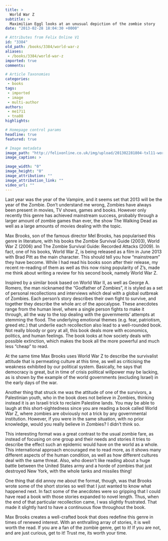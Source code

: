 ```yaml
---
title: >
  World War Z
subtitle: >
  Maximilian Eggl looks at an unusual depiction of the zombie story
date: "2013-02-28 18:04:30 +0000"

# Attributes from Felix Online V1
id: "3384"
old_path: /books/3384/world-war-z
aliases:
 - /books/3384/world-war-z
imported: true
comments:

# Article Taxonomies
categories:
 - books
tags:
 - imported
 - image
 - multi-author
authors:
 - me1711
 - tna08
highlights:

# Homepage control params
headline: true
featured: true

# Image metadata
image_path: "http://felixonline.co.uk/img/upload/201302281804-txl11-worldwarz.jpg"
image_caption: >

image_width: "0"
image_height: "0"
image_attribution: ""
image_attribution_link: ""
video_url: ""
---
```


Last year was the year of the Vampire, and it seems set that 2013 will be the year of the Zombie. Don’t understand me wrong, Zombies have always been present in movies, TV shows, games and books. However only recently this genre has achieved mainstream success, probably through a larger amount of zombie games than ever, the show The Walking Dead as well as a large amounts of movies dealing with the topic.

Max Brooks, son of the famous director Mel Brooks, has popularised this genre in literature, with his books the Zombie Survival Guide (2003), World War Z (2006) and The Zombie Survival Guide: Recorded Attacks (2009). In fact, one of his books, World War Z, is being released as a film in June 2013 with Brad Pitt as the main character. This should tell you how “mainstream” they have become. While I had read his books soon after their release, my recent re-reading of them as well as this now rising popularity of Z’s, made me think about writing a review for his second book, namely World War Z.

Inspired by a similar book based on World War II, as well as George A. Romero, the man nicknamed the “Godfather of Zombies”, it is styled as a set of personal recollections and interviews which deal with a global outbreak of Zombies. Each person’s story describes their own fight to survive, and together they describe the whole arc of the apocalypse. These anecdotes range from the human level, where a single person fights to make it through, all the way to the top dealing with the governments’ attempts at stemming the flood.
 The underlying emotional themes (e.g. fear, patriotism, greed etc.) that underlie each recollection also lead to a well-rounded book. Not really bloody or gory at all, this book deals more with economics, politics, and human feelings. The book looks at how society deals with possible extinction, which makes the book all the more powerful and much less “cheap” to read.

At the same time Max Brooks uses World War Z to describe the survivalist attitude that is permeating culture at this time, as well as criticising the weakness exhibited by our political system. Basically, he says that democracy is great, but in time of crisis political willpower may be lacking, as is shown by the example of the world governments (excluding Israel) in the early days of the war.

Another thing that struck me was the attitude of one of the survivors, a Palestinian youth, who in the book does not believe in Zombies, thinking instead it is an Israeli trick to reclaim Palestine lands. You may be able to laugh at this short-sightedness since you are reading a book called World War Z, where zombies are obviously not a trick by any governmental institution. However, if you were in the same situation, with no prior knowledge, would you really believe in Zombies? I didn’t think so.

This interesting format was a great contrast to the usual zombie fare, as instead of focusing on one group and their needs and stories it tries to describe the effect such an epidemic would have on the world as a whole. This international approach encouraged me to read more, as it shows many different aspects of the human condition, as well as how different cultures deal with the same threat. Also, who doesn’t like reading about a huge battle between the United States army and a horde of zombies that just destroyed New York, with the whole tanks and missiles thing!

One thing that did annoy me about the format, though, was that Brooks wrote some of the short stories so well that I just wanted to know what happened next. In fact some of the anecdotes were so gripping that I could have read a book with those stories expanded to novel length. Thus, when the end of that particular recollection came, I was slightly frustrated. That made it slightly hard to have a continuous flow throughout the book.

Max Brooks creates a well-crafted book that does redefine this genre in times of renewed interest. With an enthralling array of stories, it is well worth the read. If you are a fan of the zombie genre, get to it! If you are not, and are just curious, get to it! Trust me, its worth your time.
